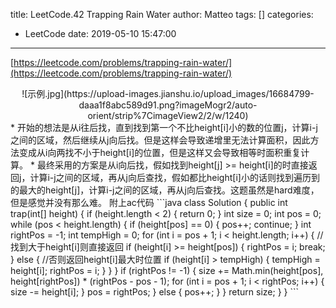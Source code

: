 title: LeetCode.42 Trapping Rain Water
author: Matteo
tags: []
categories:
  - LeetCode
date: 2019-05-10 15:47:00
---
[https://leetcode.com/problems/trapping-rain-water/](https://leetcode.com/problems/trapping-rain-water/)
<center>![示例.jpg](https://upload-images.jianshu.io/upload_images/16684799-daaa1f8abc589d91.png?imageMogr2/auto-orient/strip%7CimageView2/2/w/1240)</center> 
* 开始的想法是从i往后找，直到找到第一个不比height[i]小的数的位置j，计算i-j之间的区域，然后继续从j向后找。但是这样会导致递增里无法计算面积，因此方法变成从i向两找不小于height[i]的位置，但是这样又会导致相等时面积重复计算。
* 最终采用的方案是从i向后找，假如找到height[j] >= height[i]的时直接返回j，计算i-j之间的区域，再从j向后查找，假如都比height[i]小的话则找到遍历到的最大的height[j]，计算i-j之间的区域，再从j向后查找。这题虽然是hard难度，但是感觉并没有那么难。
附上ac代码
```java
class Solution {
    public int trap(int[] height) {
        if (height.length < 2) {
            return 0;
        }
        int size = 0;
        int pos = 0;
        while (pos < height.length) {
            if (height[pos] == 0) {
                pos++;
                continue;
            }
            int rightPos = -1;
            int tempHigh = 0;
            for (int i = pos + 1; i < height.length; i++) {
                //找到大于height[i]则直接返回
                if (height[i] >= height[pos]) {
                    rightPos = i;
                    break;
                } else {
                    //否则返回height[i]最大时位置
                    if (height[i] > tempHigh) {
                        tempHigh = height[i];
                        rightPos = i;
                    }
                }
            }
            if (rightPos != -1) {
                size += Math.min(height[pos], height[rightPos]) * (rightPos - pos - 1);
                for (int i = pos + 1; i < rightPos; i++) {
                    size -= height[i];
                }
                pos = rightPos;
            } else {
                pos++;
            }
        }
        return size;
    }
}
```